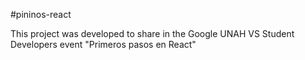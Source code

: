 #pininos-react

This project was developed to share in the Google UNAH VS Student Developers event "Primeros pasos en React"

